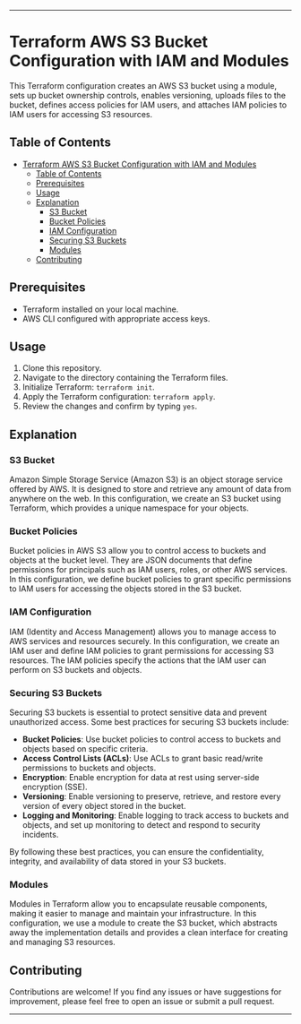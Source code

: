 

---

# Terraform AWS S3 Bucket Configuration with IAM and Modules

This Terraform configuration creates an AWS S3 bucket using a module, sets up bucket ownership controls, enables versioning, uploads files to the bucket, defines access policies for IAM users, and attaches IAM policies to IAM users for accessing S3 resources.

## Table of Contents

- [Terraform AWS S3 Bucket Configuration with IAM and Modules](#terraform-aws-s3-bucket-configuration-with-iam-and-modules)
  - [Table of Contents](#table-of-contents)
  - [Prerequisites](#prerequisites)
  - [Usage](#usage)
  - [Explanation](#explanation)
    - [S3 Bucket](#s3-bucket)
    - [Bucket Policies](#bucket-policies)
    - [IAM Configuration](#iam-configuration)
    - [Securing S3 Buckets](#securing-s3-buckets)
    - [Modules](#modules)
  - [Contributing](#contributing)
  

## Prerequisites

- Terraform installed on your local machine.
- AWS CLI configured with appropriate access keys.

## Usage

1. Clone this repository.
2. Navigate to the directory containing the Terraform files.
3. Initialize Terraform: `terraform init`.
4. Apply the Terraform configuration: `terraform apply`.
5. Review the changes and confirm by typing `yes`.

## Explanation

### S3 Bucket

Amazon Simple Storage Service (Amazon S3) is an object storage service offered by AWS. It is designed to store and retrieve any amount of data from anywhere on the web. In this configuration, we create an S3 bucket using Terraform, which provides a unique namespace for your objects.

### Bucket Policies

Bucket policies in AWS S3 allow you to control access to buckets and objects at the bucket level. They are JSON documents that define permissions for principals such as IAM users, roles, or other AWS services. In this configuration, we define bucket policies to grant specific permissions to IAM users for accessing the objects stored in the S3 bucket.

### IAM Configuration

IAM (Identity and Access Management) allows you to manage access to AWS services and resources securely. In this configuration, we create an IAM user and define IAM policies to grant permissions for accessing S3 resources. The IAM policies specify the actions that the IAM user can perform on S3 buckets and objects.

### Securing S3 Buckets

Securing S3 buckets is essential to protect sensitive data and prevent unauthorized access. Some best practices for securing S3 buckets include:

- **Bucket Policies**: Use bucket policies to control access to buckets and objects based on specific criteria.
- **Access Control Lists (ACLs)**: Use ACLs to grant basic read/write permissions to buckets and objects.
- **Encryption**: Enable encryption for data at rest using server-side encryption (SSE).
- **Versioning**: Enable versioning to preserve, retrieve, and restore every version of every object stored in the bucket.
- **Logging and Monitoring**: Enable logging to track access to buckets and objects, and set up monitoring to detect and respond to security incidents.

By following these best practices, you can ensure the confidentiality, integrity, and availability of data stored in your S3 buckets.

### Modules

Modules in Terraform allow you to encapsulate reusable components, making it easier to manage and maintain your infrastructure. In this configuration, we use a module to create the S3 bucket, which abstracts away the implementation details and provides a clean interface for creating and managing S3 resources.

## Contributing

Contributions are welcome! If you find any issues or have suggestions for improvement, please feel free to open an issue or submit a pull request.


---

